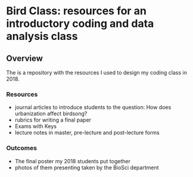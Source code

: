 # Bird Class: resources for an introductory coding and data analysis class

## Overview
The is a repository with the resources I used to design my coding class in 2018.

### Resources
- journal articles to introduce students to the question: How does urbanization affect birdsong?
- rubrics for writing a final paper
- Exams with Keys
- lecture notes in master, pre-lecture and post-lecture forms

### Outcomes
- The final poster my 2018 students put together
- photos of them presenting taken by the BioSci department
